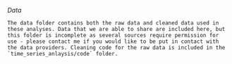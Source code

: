*Data*
    
    The data folder contains both the raw data and cleaned data used in these analyses. Data that we are able to share are included here, but this folder is incomplete as several sources require permission for use - please contact me if you would like to be put in contact with the data providers. Cleaning code for the raw data is included in the `time_series_anlaysis/code` folder.